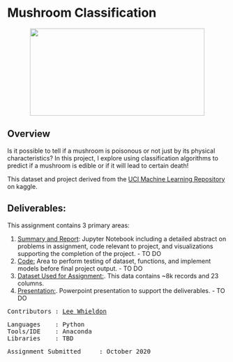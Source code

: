 # Mushroom Classification

<p align="center">
<img src="https://github.com/Lwhieldon/MushroomClassification/blob/master/images/edible-vs-poisonous-mushrooms.jpg?raw=true" width="400" height="200" />
</p>

## Overview

Is it possible to tell if a mushroom is poisonous or not just by its physical characteristics? In this project, I explore using classification algorithms to predict if a mushroom is edible or if it will lead to certain death!

This dataset and project derived from the <a href=https://www.kaggle.com/uciml/mushroom-classification/version/1>UCI Machine Learning Repository</a> on kaggle. 

## Deliverables:

This assignment contains 3 primary areas:

<ol>
  <li><a href=>Summary and Report</a>: Jupyter Notebook including a detailed abstract on problems in assignment, code relevant to project, and visualizations supporting the completion of the project. - TO DO</li>
  <li> <a href=>Code:</a> Area to perform testing of dataset, functions, and implement models before final project output. - TO DO</li>
  <li><a href=https://github.com/Lwhieldon/MushroomClassification/blob/master/mushrooms.csv>Dataset Used for Assignment:</a>. This data contains ~8k records and 23 columns.</li>
  <li><a href=>Presentation:</a>. Powerpoint presentation to support the deliverables. - TO DO</li>
  
</ol>

<pre>
Contributors : <a href=https://github.com/Lwhieldon>Lee Whieldon</a>
</pre>

<pre>
Languages    : Python
Tools/IDE    : Anaconda
Libraries    : TBD
</pre>

<pre>
Assignment Submitted     : October 2020
</pre>

